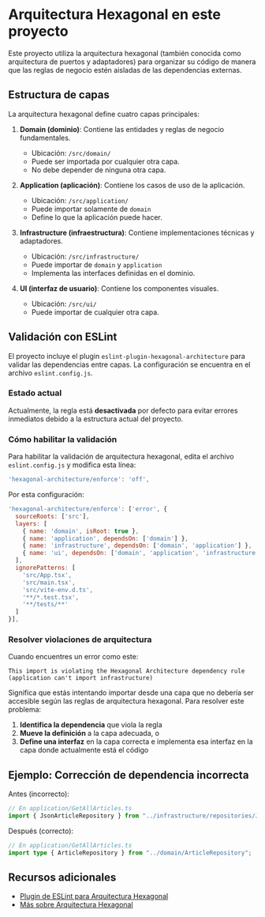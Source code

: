 # Arquitectura Hexagonal en este proyecto

Este proyecto utiliza la arquitectura hexagonal (también conocida como arquitectura de puertos y adaptadores) para organizar su código de manera que las reglas de negocio estén aisladas de las dependencias externas.

## Estructura de capas

La arquitectura hexagonal define cuatro capas principales:

1. **Domain (dominio)**: Contiene las entidades y reglas de negocio fundamentales.
   - Ubicación: `/src/domain/`
   - Puede ser importada por cualquier otra capa.
   - No debe depender de ninguna otra capa.

2. **Application (aplicación)**: Contiene los casos de uso de la aplicación.
   - Ubicación: `/src/application/`
   - Puede importar solamente de `domain`
   - Define lo que la aplicación puede hacer.

3. **Infrastructure (infraestructura)**: Contiene implementaciones técnicas y adaptadores.
   - Ubicación: `/src/infrastructure/`
   - Puede importar de `domain` y `application`
   - Implementa las interfaces definidas en el dominio.

4. **UI (interfaz de usuario)**: Contiene los componentes visuales.
   - Ubicación: `/src/ui/`
   - Puede importar de cualquier otra capa.

## Validación con ESLint

El proyecto incluye el plugin `eslint-plugin-hexagonal-architecture` para validar las dependencias entre capas. La configuración se encuentra en el archivo `eslint.config.js`.

### Estado actual

Actualmente, la regla está **desactivada** por defecto para evitar errores inmediatos debido a la estructura actual del proyecto.

### Cómo habilitar la validación

Para habilitar la validación de arquitectura hexagonal, edita el archivo `eslint.config.js` y modifica esta línea:

```javascript
'hexagonal-architecture/enforce': 'off',
```

Por esta configuración:

```javascript
'hexagonal-architecture/enforce': ['error', {
  sourceRoots: ['src'],
  layers: [
    { name: 'domain', isRoot: true },
    { name: 'application', dependsOn: ['domain'] },
    { name: 'infrastructure', dependsOn: ['domain', 'application'] },
    { name: 'ui', dependsOn: ['domain', 'application', 'infrastructure'] }
  ],
  ignorePatterns: [
    'src/App.tsx',
    'src/main.tsx',
    'src/vite-env.d.ts',
    '**/*.test.tsx',
    '**/tests/**'
  ]
}],
```

### Resolver violaciones de arquitectura

Cuando encuentres un error como este:

```
This import is violating the Hexagonal Architecture dependency rule (application can't import infrastructure)
```

Significa que estás intentando importar desde una capa que no debería ser accesible según las reglas de arquitectura hexagonal. Para resolver este problema:

1. **Identifica la dependencia** que viola la regla
2. **Mueve la definición** a la capa adecuada, o
3. **Define una interfaz** en la capa correcta e implementa esa interfaz en la capa donde actualmente está el código

## Ejemplo: Corrección de dependencia incorrecta

Antes (incorrecto):
```typescript
// En application/GetAllArticles.ts
import { JsonArticleRepository } from "../infrastructure/repositories/JSONArticleRepository";
```

Después (correcto):
```typescript
// En application/GetAllArticles.ts
import type { ArticleRepository } from "../domain/ArticleRepository";
```

## Recursos adicionales

- [Plugin de ESLint para Arquitectura Hexagonal](https://www.npmjs.com/package/eslint-plugin-hexagonal-architecture)
- [Más sobre Arquitectura Hexagonal](https://en.wikipedia.org/wiki/Hexagonal_architecture_(software))
